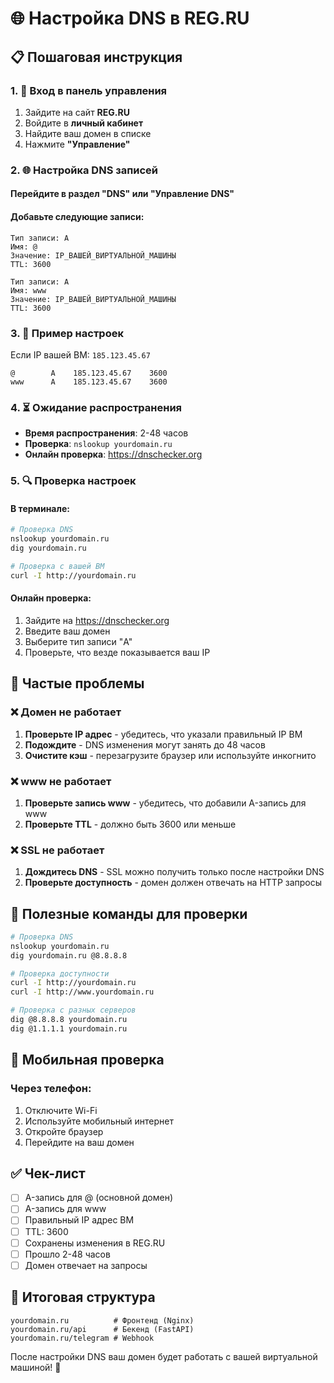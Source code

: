 # 🌐 Настройка DNS в REG.RU

## 📋 Пошаговая инструкция

### 1. 🔑 Вход в панель управления

1. Зайдите на сайт **REG.RU**
2. Войдите в **личный кабинет**
3. Найдите ваш домен в списке
4. Нажмите **"Управление"**

### 2. 🌐 Настройка DNS записей

#### Перейдите в раздел **"DNS"** или **"Управление DNS"**

#### Добавьте следующие записи:

```
Тип записи: A
Имя: @
Значение: IP_ВАШЕЙ_ВИРТУАЛЬНОЙ_МАШИНЫ
TTL: 3600

Тип записи: A  
Имя: www
Значение: IP_ВАШЕЙ_ВИРТУАЛЬНОЙ_МАШИНЫ
TTL: 3600
```

### 3. 📝 Пример настроек

Если IP вашей ВМ: `185.123.45.67`

```
@        A    185.123.45.67    3600
www      A    185.123.45.67    3600
```

### 4. ⏳ Ожидание распространения

- **Время распространения**: 2-48 часов
- **Проверка**: `nslookup yourdomain.ru`
- **Онлайн проверка**: https://dnschecker.org

### 5. 🔍 Проверка настроек

#### В терминале:
```bash
# Проверка DNS
nslookup yourdomain.ru
dig yourdomain.ru

# Проверка с вашей ВМ
curl -I http://yourdomain.ru
```

#### Онлайн проверка:
1. Зайдите на https://dnschecker.org
2. Введите ваш домен
3. Выберите тип записи "A"
4. Проверьте, что везде показывается ваш IP

## 🚨 Частые проблемы

### ❌ Домен не работает
1. **Проверьте IP адрес** - убедитесь, что указали правильный IP ВМ
2. **Подождите** - DNS изменения могут занять до 48 часов
3. **Очистите кэш** - перезагрузите браузер или используйте инкогнито

### ❌ www не работает
1. **Проверьте запись www** - убедитесь, что добавили A-запись для www
2. **Проверьте TTL** - должно быть 3600 или меньше

### ❌ SSL не работает
1. **Дождитесь DNS** - SSL можно получить только после настройки DNS
2. **Проверьте доступность** - домен должен отвечать на HTTP запросы

## 🔧 Полезные команды для проверки

```bash
# Проверка DNS
nslookup yourdomain.ru
dig yourdomain.ru @8.8.8.8

# Проверка доступности
curl -I http://yourdomain.ru
curl -I http://www.yourdomain.ru

# Проверка с разных серверов
dig @8.8.8.8 yourdomain.ru
dig @1.1.1.1 yourdomain.ru
```

## 📱 Мобильная проверка

### Через телефон:
1. Отключите Wi-Fi
2. Используйте мобильный интернет
3. Откройте браузер
4. Перейдите на ваш домен

## ✅ Чек-лист

- [ ] A-запись для @ (основной домен)
- [ ] A-запись для www
- [ ] Правильный IP адрес ВМ
- [ ] TTL: 3600
- [ ] Сохранены изменения в REG.RU
- [ ] Прошло 2-48 часов
- [ ] Домен отвечает на запросы

## 🎯 Итоговая структура

```
yourdomain.ru          # Фронтенд (Nginx)
yourdomain.ru/api      # Бекенд (FastAPI)
yourdomain.ru/telegram # Webhook
```

После настройки DNS ваш домен будет работать с вашей виртуальной машиной! 🚀
